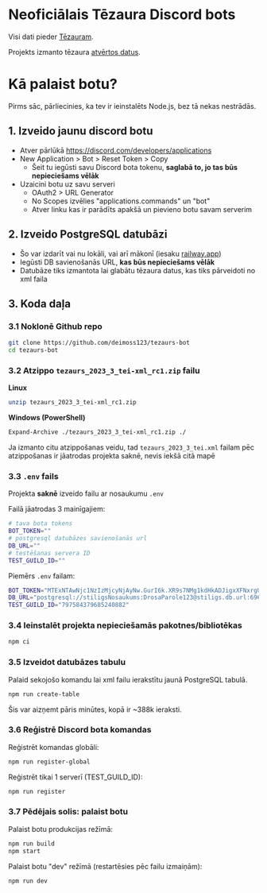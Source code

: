 # Neoficiālais Tēzaura Discord bots

Visi dati pieder [Tēzauram](https://tezaurs.lv/).

Projekts izmanto tēzaura [atvērtos datus](https://repository.clarin.lv/repository/xmlui/handle/20.500.12574/66).

# Kā palaist botu?

Pirms sāc, pārliecinies, ka tev ir ieinstalēts Node.js, bez tā nekas nestrādās.

## 1. Izveido jaunu discord botu

- Atver pārlūkā https://discord.com/developers/applications
- New Application > Bot > Reset Token > Copy
  - Šeit tu iegūsti savu Discord bota tokenu, **saglabā to, jo tas būs nepieciešams vēlāk**
- Uzaicini botu uz savu serveri
  - OAuth2 > URL Generator
  - No Scopes izvēlies "applications.commands" un "bot"
  - Atver linku kas ir parādīts apakšā un pievieno botu savam serverim

## 2. Izveido PostgreSQL datubāzi

- Šo var izdarīt vai nu lokāli, vai arī mākonī (iesaku [railway.app](https://railway.app/))
- Iegūsti DB savienošanās URL, **kas būs nepieciešams vēlāk**
- Datubāze tiks izmantota lai glabātu tēzaura datus, kas tiks pārveidoti no xml faila

## 3. Koda daļa

### 3.1 Noklonē Github repo

```sh
git clone https://github.com/deimoss123/tezaurs-bot
cd tezaurs-bot
```

### 3.2 Atzippo `tezaurs_2023_3_tei-xml_rc1.zip` failu

**Linux**

```sh
unzip tezaurs_2023_3_tei-xml_rc1.zip
```

**Windows (PowerShell)**

```sh
Expand-Archive ./tezaurs_2023_3_tei-xml_rc1.zip ./
```

Ja izmanto citu atzippošanas veidu, tad `tezaurs_2023_3_tei.xml` failam pēc atzippošanas ir jāatrodas projekta saknē, nevis iekšā citā mapē

### 3.3 `.env` fails

Projekta **saknē** izveido failu ar nosaukumu `.env`

Failā jāatrodas 3 mainīgajiem:

```sh
# tava bota tokens
BOT_TOKEN=""
# postgresql datubāzes savienošanās url
DB_URL=""
# testēšanas servera ID
TEST_GUILD_ID=""
```

Piemērs `.env` failam:

```sh
BOT_TOKEN="MTExNTAwNjc1NzIzMjcyNjAyNw.GurI6k.XR9s7NMg1kdHkADJigxXFNxrgURxpyMfcgowG0"
DB_URL="postgresql://stiligsNosaukums:DrosaParole123@stiligs.db.url:6969"
TEST_GUILD_ID="797584379685240882"
```

### 3.4 Ieinstalēt projekta nepieciešamās pakotnes/bibliotēkas

```sh
npm ci
```

### 3.5 Izveidot datubāzes tabulu

Palaid sekojošo komandu lai xml failu ierakstītu jaunā PostgreSQL tabulā.

```sh
npm run create-table
```

Šis var aizņemt pāris minūtes, kopā ir ~388k ieraksti.

### 3.6 Reģistrē Discord bota komandas

Reģistrēt komandas globāli:

```sh
npm run register-global
```

Reģistrēt tikai 1 serverī (TEST_GUILD_ID):

```sh
npm run register
```

### 3.7 Pēdējais solis: palaist botu

Palaist botu produkcijas režīmā:

```sh
npm run build
npm start
```

Palaist botu "dev" režīmā (restartēsies pēc failu izmaiņām):

```sh
npm run dev
```
